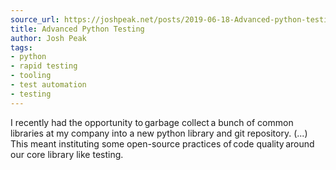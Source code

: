 ```yaml
---
source_url: https://joshpeak.net/posts/2019-06-18-Advanced-python-testing.html
title: Advanced Python Testing
author: Josh Peak
tags:
- python
- rapid testing
- tooling
- test automation
- testing
---
```


I recently had the opportunity to garbage collect a bunch of common libraries at my company into a new python library and git repository. (\...) This meant instituting some open-source practices of code quality around our core library like testing.
